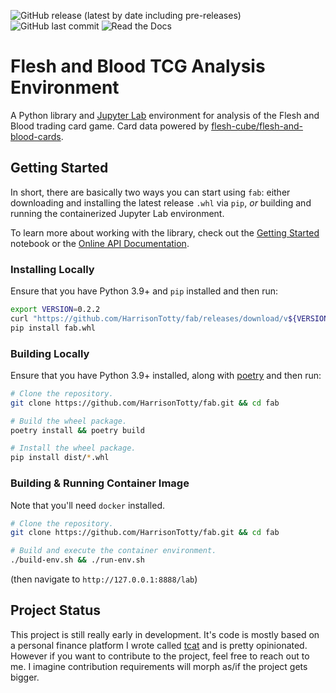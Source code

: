 ![GitHub release (latest by date including pre-releases)](https://img.shields.io/github/v/release/HarrisonTotty/fab?include_prereleases&style=flat-square)
![GitHub last commit](https://img.shields.io/github/last-commit/HarrisonTotty/fab?style=flat-square)
![Read the Docs](https://img.shields.io/readthedocs/fablib?style=flat-square)

# Flesh and Blood TCG Analysis Environment

A Python library and [Jupyter Lab](https://jupyter.org/) environment for
analysis of the Flesh and Blood trading card game. Card data powered by
[flesh-cube/flesh-and-blood-cards](https://github.com/flesh-cube/flesh-and-blood-cards).


## Getting Started

In short, there are basically two ways you can start using `fab`: either
downloading and installing the latest release `.whl` via `pip`, _or_ building
and running the containerized Jupyter Lab environment.

To learn more about working with the library, check out the [Getting
Started](notebooks/getting-started.ipynb) notebook or the [Online API
Documentation](https://fablib.readthedocs.io/en/latest/).

### Installing Locally

Ensure that you have Python 3.9+ and `pip` installed and then run:

```bash
export VERSION=0.2.2
curl "https://github.com/HarrisonTotty/fab/releases/download/v${VERSION}/fab-${VERSION}-py3-none-any.whl" -o fab.whl
pip install fab.whl
```

### Building Locally

Ensure that you have Python 3.9+ installed, along with
[poetry](https://python-poetry.org/) and then run:

```bash
# Clone the repository.
git clone https://github.com/HarrisonTotty/fab.git && cd fab

# Build the wheel package.
poetry install && poetry build

# Install the wheel package.
pip install dist/*.whl
```

### Building & Running Container Image

Note that you'll need `docker` installed.

```bash
# Clone the repository.
git clone https://github.com/HarrisonTotty/fab.git && cd fab

# Build and execute the container environment.
./build-env.sh && ./run-env.sh
```

(then navigate to `http://127.0.0.1:8888/lab`)


## Project Status

This project is still really early in development. It's code is mostly based on
a personal finance platform I wrote called
[tcat](https://github.com/HarrisonTotty/tcat) and is pretty opinionated. However
if you want to contribute to the project, feel free to reach out to me. I
imagine contribution requirements will morph as/if the project gets bigger.
